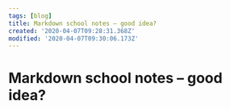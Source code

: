 ```yaml
---
tags: [blog]
title: Markdown school notes – good idea?
created: '2020-04-07T09:28:31.368Z'
modified: '2020-04-07T09:30:06.173Z'
---
```


# Markdown school notes – good idea?

